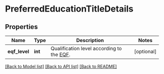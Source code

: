 # PreferredEducationTitleDetails


## Properties
Name | Type | Description | Notes
------------ | ------------- | ------------- | -------------
**eqf_level** | **int** | Qualification level according to the [EQF](https://en.wikipedia.org/wiki/European_Qualifications_Framework). | [optional] 

[[Back to Model list]](../README.md#documentation-for-models) [[Back to API list]](../README.md#documentation-for-api-endpoints) [[Back to README]](../README.md)


